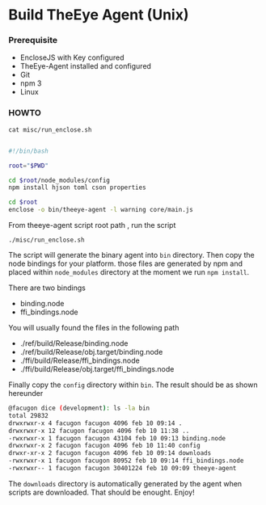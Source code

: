 
# Build TheEye Agent (Unix)

### Prerequisite

* EncloseJS with Key configured
* TheEye-Agent installed and configured
* Git
* npm 3
* Linux

### HOWTO

`cat misc/run_enclose.sh `

```bash

#!/bin/bash

root="$PWD"

cd $root/node_modules/config
npm install hjson toml cson properties

cd $root
enclose -o bin/theeye-agent -l warning core/main.js
```


From theeye-agent script root path , run the script

`./misc/run_enclose.sh`

The script will generate the binary agent into `bin` directory.
Then copy the node bindings for your platform. those files are generated by npm and placed within `node_modules` directory
at the moment we run `npm install`.

There are two bindings

* binding.node
* ffi_bindings.node

You will usually found the files in the following path

* ./ref/build/Release/binding.node
* ./ref/build/Release/obj.target/binding.node
* ./ffi/build/Release/ffi_bindings.node
* ./ffi/build/Release/obj.target/ffi_bindings.node


Finally copy the `config` directory within `bin`. The result should be as shown hereunder

```bash
@facugon dice (development): ls -la bin
total 29832
drwxrwxr-x 4 facugon facugon 4096 feb 10 09:14 .
drwxrwxr-x 12 facugon facugon 4096 feb 10 11:38 ..
-rwxrwxr-x 1 facugon facugon 43104 feb 10 09:13 binding.node
drwxrwxr-x 2 facugon facugon 4096 feb 10 11:40 config
drwxr-xr-x 2 facugon facugon 4096 feb 10 09:14 downloads
-rwxrwxr-x 1 facugon facugon 80952 feb 10 09:14 ffi_bindings.node
-rwxrwxr-- 1 facugon facugon 30401224 feb 10 09:09 theeye-agent
```

The `downloads` directory is automatically generated by the agent when scripts are downloaded.
That should be enought. Enjoy!

